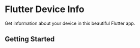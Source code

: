# Flutter Device Info

Get information about your device in this beautiful Flutter app.

## Getting Started
